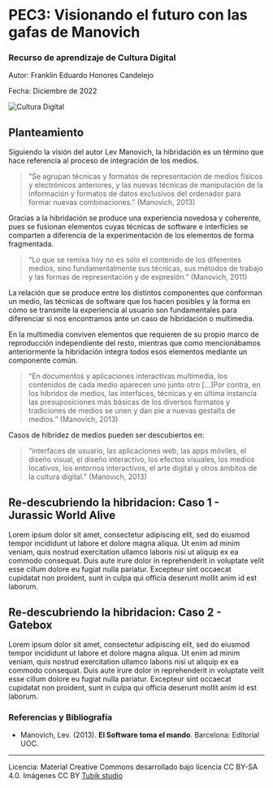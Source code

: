  # PEC3: Visionando el futuro con las gafas de Manovich 

### Recurso de aprendizaje de Cultura Digital 


Autor: Franklin Eduardo Honores Candelejo


Fecha: Diciembre de 2022

![Cultura Digital](https://miro.medium.com/max/1400/0*9PyyNvrO2PcD3KuU.png) 



## Planteamiento


Siguiendo la visión del autor Lev Manovich, la hibridación es un término que hace referencia al proceso de integración de los medios.
>“Se agrupan técnicas y formatos de representación de medios físicos y electrónicos anteriores, y las nuevas técnicas de manipulación de la información y formatos de datos exclusivos del ordenador para formar nuevas combinaciones.” (Manovich, 2013)

Gracias a la hibridación se produce una experiencia novedosa y coherente, pues se fusionan elementos cuyas técnicas de software e interfícies se comparten a diferencia de la experimentación de los elementos de forma fragmentada. 
>“Lo que se remixa hoy no es sólo el contenido de los diferentes medios, sino fundamentalmente sus técnicas, sus métodos de trabajo y las formas de representación y de expresión.” (Manovich, 2011)

La relación que se produce entre los distintos componentes que conforman un medio, las técnicas de software que los hacen posibles y la forma en cómo se transmite la experiencia al usuario son fundamentales para diferenciar si nos encontramos ante un caso de hibridación o multimedia. 

En la multimedia conviven elementos que requieren de su propio marco de reproducción independiente del resto, mientras que como mencionábamos anteriormente la hibridación integra todos esos elementos mediante un componente común. 
>“En documentos y aplicaciones interactivas multimedia, los contenidos de cada medio aparecen uno junto otro […]Por contra, en los híbridos de medios, las interfaces, técnicas y en última instancia las presuposiciones más básicas de los diversos formatos y tradiciones de medios se unen y dan pie a nuevas gestalts de medios.” (Manovich, 2013)

Casos de hibridez de medios pueden ser descubiertos en: 
>“interfaces de usuario, las aplicaciones web, las apps móviles, el diseño visual, el diseño interactivo, los efectos visuales, los medios locativos, los entornos interactivos, el arte digital y otros ámbitos de la cultura digital.” (Manovich, 2013) 


## Re-descubriendo la hibridacion: Caso 1 - Jurassic World Alive

Lorem ipsum dolor sit amet, consectetur adipiscing elit, sed do eiusmod tempor incididunt ut labore et dolore magna aliqua. Ut enim ad minim veniam, quis nostrud exercitation ullamco laboris nisi ut aliquip ex ea commodo consequat. Duis aute irure dolor in reprehenderit in voluptate velit esse cillum dolore eu fugiat nulla pariatur. Excepteur sint occaecat cupidatat non proident, sunt in culpa qui officia deserunt mollit anim id est laborum.



## Re-descubriendo la hibridacion: Caso 2 - Gatebox

Lorem ipsum dolor sit amet, consectetur adipiscing elit, sed do eiusmod tempor incididunt ut labore et dolore magna aliqua. Ut enim ad minim veniam, quis nostrud exercitation ullamco laboris nisi ut aliquip ex ea commodo consequat. Duis aute irure dolor in reprehenderit in voluptate velit esse cillum dolore eu fugiat nulla pariatur. Excepteur sint occaecat cupidatat non proident, sunt in culpa qui officia deserunt mollit anim id est laborum.


### Referencias y Bibliografía

* Manovich, Lev. (2013). **El Software toma el mando**. Barcelona: Editorial UOC. 


----

Licencia: Material Creative Commons desarrollado bajo licencia CC BY-SA 4.0. Imágenes CC BY [Tubik studio](https://blog.tubikstudio.com/how-to-create-original-flat-illustrations-designers-tips/) 
